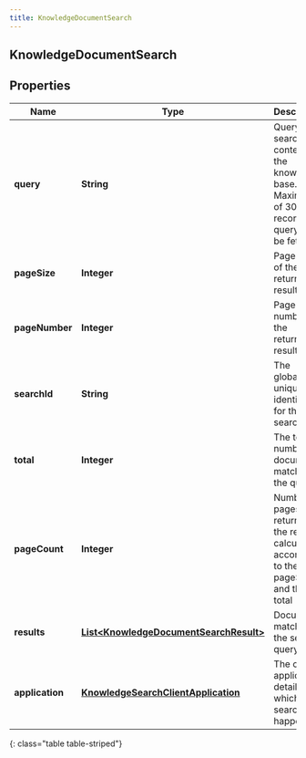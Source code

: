 ```yaml
---
title: KnowledgeDocumentSearch
---
```

## KnowledgeDocumentSearch


## Properties

| Name | Type | Description | Notes |
| ------------ | ------------- | ------------- | ------------- |
| **query** | <!----><!---->**String**<!----> | Query to search content in the knowledge base. Maximum of 30 records per query can be fetched. |  |
| **pageSize** | <!----><!---->**Integer**<!----> | Page size of the returned results. |  [optional] |
| **pageNumber** | <!----><!---->**Integer**<!----> | Page number of the returned results. |  [optional] |
| **searchId** | <!----><!---->**String**<!----> | The globally unique identifier for the search. |  [optional] |
| **total** | <!----><!---->**Integer**<!----> | The total number of documents matching the query. |  [optional] |
| **pageCount** | <!----><!---->**Integer**<!----> | Number of pages returned in the result calculated according to the pageSize and the total |  [optional] |
| **results** | <!----><!---->[**List&lt;KnowledgeDocumentSearchResult&gt;**](KnowledgeDocumentSearchResult.html)<!----> | Documents matching the search query. |  [optional] |
| **application** | <!----><!---->[**KnowledgeSearchClientApplication**](KnowledgeSearchClientApplication.html)<!----> | The client application details from which search happened. |  [optional] |
{: class="table table-striped"}



